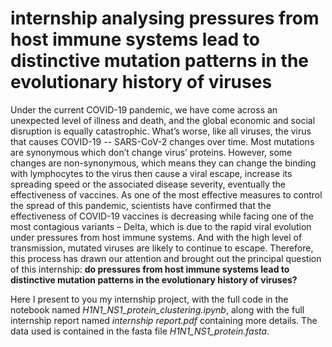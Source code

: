 # internship analysing pressures from host immune systems lead to distinctive mutation patterns in the evolutionary history of viruses

Under the current COVID-19 pandemic, we have come across an unexpected level of illness and death, and the global economic and social disruption is equally catastrophic. What’s worse, like all viruses, the virus that causes COVID-19 -- SARS-CoV-2 changes over time. Most mutations are synonymous which don’t change virus’ proteins. However, some changes are non-synonymous, which means they can change the binding with lymphocytes to the virus then cause a viral escape, increase its spreading speed or the associated disease severity, eventually the effectiveness of vaccines.
As one of the most effective measures to control the spread of this pandemic, scientists have confirmed that the effectiveness of COVID-19 vaccines is decreasing while facing one of the most contagious variants – Delta, which is due to the rapid viral evolution under pressures from host immune systems. And with the high level of transmission, mutated viruses are likely to continue to escape. Therefore, this process has drawn our attention and brought out the principal question of this internship: __do pressures from host immune systems lead to distinctive mutation patterns in the evolutionary history of viruses?__

Here I present to you my internship project, with the full code in the notebook named *H1N1_NS1_protein_clustering.ipynb*, along with the full internship report named *internship report.pdf* containing more details. The data used is contained in the fasta file *H1N1_NS1_protein.fasta*.
